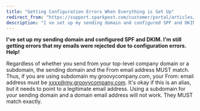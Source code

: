 ```yaml
---
title: "Getting Configuration Errors When Everything is Set Up"
redirect_from: "https://support.sparkpost.com/customer/portal/articles/1950186-getting-configuration-errors-when-everything-is-set-up"
description: "I ve set up my sending domain and configured SPF and DKIM I m still getting errors that my emails were rejected due to configuration errors Help Regardless of whether you send from your top level company domain or a subdomain the sending domain and the From email address MUST..."
---
```


**I've set up my sending domain and configured SPF and DKIM. I'm still getting errors that my emails were rejected due to configuration errors. Help!**                                                                                                                                               

Regardless of whether you send from your top-level company domain or a subdomain, the sending domain and the From email address MUST match. Thus, if you are using subdomain my.groovycompany.com, your From: email address must be xxxx@my.groovycompany.com. It's okay if this is an alias, but it needs to point to a legitimate email address. Using a subdomain for your sending domain and a domain email address will not work. They MUST match exactly.
